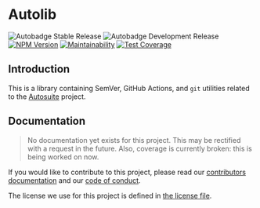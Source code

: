 # Autolib

![Autobadge Stable Release][stable-release]
![Autobadge Development Release][development-release]
[![NPM Version][npm-image]][npm-link]
[![Maintainability][quality-image]][quality-link]
[![Test Coverage][coverage-image]][coverage-link]

[stable-release]: https://img.shields.io/static/v1?label=stable&message=v0.1.6&color=blue
[development-release]: https://img.shields.io/static/v1?label=in-dev&message=v0.1.6&color=red
[npm-image]: https://badge.fury.io/js/%40teaminkling%2Fautolib.svg
[npm-link]: https://www.npmjs.com/package/@teaminkling/autolib
[quality-image]: https://api.codeclimate.com/v1/badges/da08614d5b656593b729/maintainability
[quality-link]: https://codeclimate.com/github/autosuite/autolib/maintainability
[coverage-image]: https://api.codeclimate.com/v1/badges/da08614d5b656593b729/test_coverage
[coverage-link]: https://codeclimate.com/github/autosuite/autolib/test_coverage

## Introduction

This is a library containing SemVer, GitHub Actions, and `git` utilities related to the
[Autosuite](https://github.com/autosuite) project.

## Documentation

> No documentation yet exists for this project. This may be rectified with a request in the future. Also,
> coverage is currently broken: this is being worked on now.

If you would like to contribute to this project, please read our [contributors documentation](CONTRIBUTING.md) and
our [code of conduct](CODE_OF_CONDUCT.md).

The license we use for this project is defined in [the license file](LICENSE).
